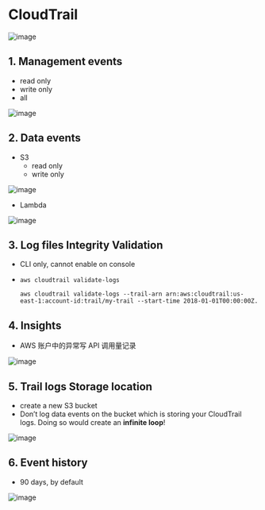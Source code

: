 # CloudTrail
![image](https://user-images.githubusercontent.com/26485327/70404967-01b48d00-1a7f-11ea-9879-45b8c0ac677d.png)



## 1. Management events
- read only
- write only
- all

![image](https://user-images.githubusercontent.com/26485327/70404494-9fa75800-1a7d-11ea-8e07-0272a2296db3.png)

## 2. Data events
- S3
  - read only
  - write only
  
![image](https://user-images.githubusercontent.com/26485327/70404562-d9785e80-1a7d-11ea-9e1f-29e5664a6654.png)

- Lambda

![image](https://user-images.githubusercontent.com/26485327/70404580-ec8b2e80-1a7d-11ea-9dce-bddcd758ef16.png)


## 3. Log files Integrity Validation

- CLI only, cannot enable on console
- `aws cloudtrail validate-logs `

  ```
  aws cloudtrail validate-logs --trail-arn arn:aws:cloudtrail:us-east-1:account-id:trail/my-trail --start-time 2018-01-01T00:00:00Z.
  ```

## 4. Insights
- AWS 账户中的异常写 API 调用量记录

![image](https://user-images.githubusercontent.com/26485327/70405121-738cd680-1a7f-11ea-840f-3753de206c4a.png)



## 5. Trail logs Storage location
- create a new S3 bucket
- Don’t log data events on the bucket which is storing your CloudTrail logs. Doing so would create an **infinite loop**!

![image](https://user-images.githubusercontent.com/26485327/70404936-e9dd0900-1a7e-11ea-8e45-c437fb32b1e9.png)



## 6. Event history
- 90 days, by default

![image](https://user-images.githubusercontent.com/26485327/70404682-2e1bd980-1a7e-11ea-8aad-8be548efc162.png)
